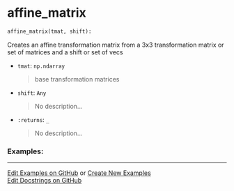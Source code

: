 # <a id="McUtils.Numputils.TransformationMatrices.affine_matrix">affine_matrix</a>

```python
affine_matrix(tmat, shift): 
```
Creates an affine transformation matrix from a 3x3 transformation matrix or set of matrices and a shift or set of vecs
- `tmat`: `np.ndarray`
    >base transformation matrices
- `shift`: `Any`
    >No description...
- `:returns`: `_`
    >No description... 

### Examples: 


___

[Edit Examples on GitHub](https://github.com/McCoyGroup/References/edit/gh-pages/Documentation/examples/McUtils/Numputils/TransformationMatrices/affine_matrix.md) or 
[Create New Examples](https://github.com/McCoyGroup/References/new/gh-pages/?filename=Documentation/examples/McUtils/Numputils/TransformationMatrices/affine_matrix.md) <br/>
[Edit Docstrings on GitHub](https://github.com/McCoyGroup/McUtils/edit/master/Numputils/TransformationMatrices.py?message=Update%20Docs)